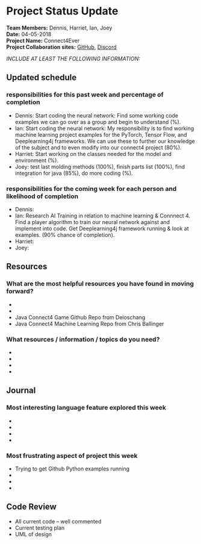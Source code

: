 # Project Status Update  
**Team Members:** Dennis, Harriet, Ian, Joey  
**Date:** 04-05-2018  
**Project Name:** Connect4Ever  
**Project Collaboration sites:** [GitHub](https://github.com/pseudodennis/connect4ever), [Discord](https://discord.gg/vPjCC7r)  

*INCLUDE AT LEAST THE FOLLOWING INFORMATION:*  
## Updated schedule  
### responsibilities for this past week and  percentage of completion
  - Dennis:  Start coding the neural network: Find some working code examples we can go over as a group and begin to understand (%).  
  - Ian: Start coding the neural network: My responsibility is to find working machine learning project examples for the PyTorch, Tensor Flow, and Deeplearning4j frameworks. We can use these to further our knowledge of the subject and to even modify into our connect4 project (80%).
  - Harriet: Start working on the classes needed for the model and environment (%).  
  - Joey: test last molding methods (100%), finish parts list (100%), find integration for java (85%), do more coding (%).  
  
### responsibilities for the coming week for each person and likelihood of completion
  - Dennis: 
  - Ian: Research AI Training in relation to machine learning & Connnect 4. Find a player algorithm to train our neural network against and implement into code. Get Deeplearning4j framework running & look at examples. (90% chance of completion).
  - Harriet: 
  - Joey: 

## Resources  
### What are the most helpful resources you have found in moving forward?  
  - 
  -  
  - Java Connect4 Game Github Repo from Deloschang 
  - Java Connect4 Machine Learning Repo from Chris Ballinger
### What resources / information / topics do you need?  
  - 
  -  
  -  
  -  

## Journal  
### Most interesting language feature explored this week  
  - 
  -  
  -  
  -  
### Most frustrating aspect of project this week  
  - Trying to get Github Python examples running
  -  
  -  
  -  

## Code Review  
  - All current code – well commented  
  - Current testing plan  
  - UML of design  
